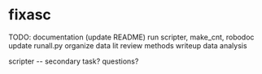 # fixasc


TODO:
documentation (update README)
run scripter, make_cnt, robodoc
update runall.py
organize data
lit review
methods writeup
data analysis


scripter -- secondary task? questions?
